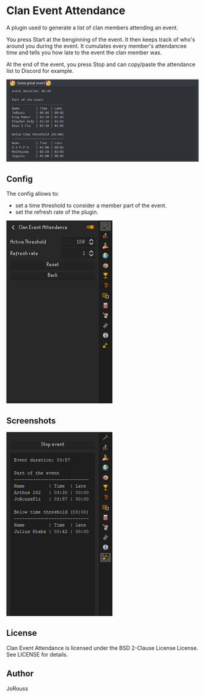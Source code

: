 Clan Event Attendance
=====================

A plugin used to generate a list of clan members attending an event.

You press Start at the benginning of the event. It then keeps track of who's around you during the event. It cumulates every member's attendancee time and tells you how late to the event the clan member was.

At the end of the event, you press Stop and can copy/paste the attendance list to Discord for example.

![Discord report](/assets/ClanEventAttendance3.png "Discord report")

Config
------

The config allows to:
- set a time threshold to consider a member part of the event.
- set the refresh rate of the plugin.

![Config Page](/assets/ClanEventAttendance2.png "Config Page")

Screenshots
-----------

![Fake event](/assets/ClanEventAttendance1.png "Fake event")

License
-------
Clan Event Attendance is licensed under the BSD 2-Clause License License. See LICENSE for details.

Author
------
JoRouss